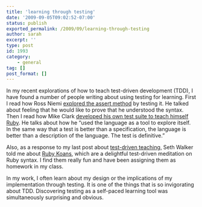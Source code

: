 ```yaml
---
title: 'learning through testing'
date: '2009-09-05T09:02:52-07:00'
status: publish
exported_permalink: /2009/09/learning-through-testing
author: sarah
excerpt: ''
type: post
id: 1993
category:
    - general
tag: []
post_format: []
---
```

In my recent explorations of how to teach test-driven development (TDD), I have found a number of people writing about using testing for learning. First I read how Ross Niemi [explored the assert method](http://rossniemi.wordpress.com/2007/01/13/learning-ruby-tdd-style-part-1/) by testing it. He talked about feeling that he would like to prove that he understood the syntax. Then I read how Mike Clark [developed his own test suite to teach himself Ruby](http://clarkware.com/cgi/blosxom/2005/03/18). He talks about how he “used the language as a tool to explore itself. In the same way that a test is better than a specification, the language is better than a description of the language. The test is definitive.”

Also, as a response to my last post about [test-driven teaching](https://www.ultrasaurus.com/sarahblog/2009/08/test-driven-teaching/), Seth Walker told me about [Ruby Koans](http://github.com/edgecase/ruby_koans/tree/master), which are a delightful test-driven meditation on Ruby syntax. I find them really fun and have been assigning them as homework in my class.

In my work, I often learn about my design or the implications of my implementation through testing. It is one of the things that is so invigorating about TDD. Discovering testing as a self-paced learning tool was simultaneously surprising and obvious.